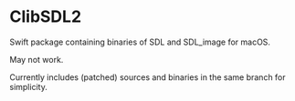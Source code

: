 # ClibSDL2

Swift package containing binaries of SDL and SDL_image for macOS.

May not work.

Currently includes (patched) sources and binaries in the same branch for simplicity.

